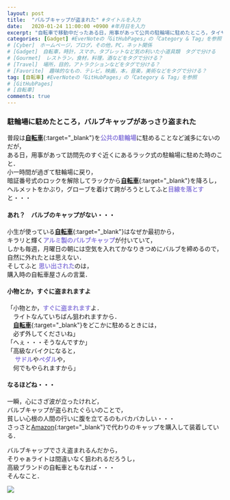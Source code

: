 ```yaml
---
layout: post
title:  "バルブキャップが盗まれた" #タイトルを入力
date:   2020-01-24 11:00:00 +0900 #年月日を入力
excerpt: "自転車で移動中だったある日，用事があって公共の駐輪場に駐めたところ，タイヤのバルブキャップが・・・" #home画面でタイトルの下に表示される短文を入力
categories: [Gadget] #EverNoteの「GitHubPages」の「Category & Tag」を参照
# [Cyber]　ホームページ，ブログ，その他，PC，ネット関係
# [Gadget]　自転車，時計，スマホ，タブレットなど気の利いた小道具類　タグで分ける
# [Gourmet]　レストラン，食材，料理，酒などをタグで分ける？
# [Travel]　場所，目的，アトラクションなどをタグで分ける？
# [Favorite]　趣味的なもの．テレビ，映画，本，音楽，美術などをタグで分ける？
tag: [自転車] #EverNoteの「GitHubPages」の「Category & Tag」を参照
# [GitHubPages]
# [自転車]
comments: true
---
```

### 駐輪場に駐めたところ，バルブキャップがあっさり盗まれた

普段は[**自転車**][riteway]{:target="_blank"}を<span style="color: #8d7edc;">**公共の駐輪場**</span>に駐めることなど滅多にないのだが，  
ある日，用事があって訪問先のすぐ近くにあるラック式の駐輪場に駐めた時のこと．  
小一時間が過ぎて駐輪場に戻り，  
暗証番号式のロックを解除してラックから[**自転車**][riteway]{:target="_blank"}を降ろし，  
ヘルメットをかぶり，グローブを着けて跨がろうとしてふと<span style="color: #8d7edc;"><strong>目線を落とす</strong></span>と・・・

#### あれ？　バルブのキャップがない・・・

小生が使っている[**自転車**][riteway]{:target="_blank"}はなぜか最初から，  
キラリと輝く<span style="color: #8d7edc;"><strong>アルミ製のバルブキャップ</strong></span>が付いていて，  
しかも毎週，月曜日の朝には空気を入れてかなりきつめにバルブを締めるので，  
自然に外れたとは思えない．  
そしてふと <span style="color: #8d7edc;"><strong>思い出された</span></strong>のは，  
購入時の自転車屋さんの言葉．

#### 小物とか，すぐに盗まれますよ

「小物とか，<span style="color: #8d7edc;"><strong>すぐに盗まれます</span></strong>よ．  
　ライトなんていちばん狙われますから．  
　[**自転車**][riteway]{:target="_blank"}をどこかに駐めるときには，  
　必ず外してくださいね」  
「へぇ・・・そうなんですか」  
「高級なバイクになると，  
　 <span style="color: #8d7edc;"><strong>サドル</span></strong>や<span style="color: #8d7edc;"><strong>ペダル</span></strong>や，  
　何でもやられますから」

#### なるほどね・・・

一瞬，心にさざ波が立ったけれど，  
バルブキャップが盗られたぐらいのことで，  
貧しい心根の人間の行いに腹を立てるのもバカバカしい・・・  
さっさと[Amazon][amz]{:target="_blank"}で代わりのキャップを購入して装着している．

バルブキャップでさえ盗まれるんだから，  
そりゃぁライトは間違いなく狙われるだろうし，  
高級ブランドの自転車ともなれば・・・  
そんなこと．

<div align="left">
<a href="https://www.amazon.co.jp/%E3%83%8E%E3%82%B0%E3%83%81-NOGUCHI-%E3%82%A2%E3%83%AB%E3%83%9F%E8%A3%BD%E3%83%90%E3%83%AB%E3%83%96%E3%82%AD%E3%83%A3%E3%83%83%E3%83%97-2%E5%80%8B%E5%85%A5%E3%82%8A-111573/dp/B014UGXK92/ref=as_li_ss_il?__mk_ja_JP=%E3%82%AB%E3%82%BF%E3%82%AB%E3%83%8A&crid=PNB146KRIHAX&dchild=1&keywords=%E3%83%90%E3%83%AB%E3%83%96%E3%82%AD%E3%83%A3%E3%83%83%E3%83%97+%E8%87%AA%E8%BB%A2%E8%BB%8A&qid=1579843489&sprefix=%E3%83%90%E3%83%AB%E3%83%96%E3%82%AD%E3%83%A3%E3%83%83%E3%83%97,aps,327&sr=8-5&linkCode=li2&tag=palibera-22&linkId=a7197b1b8233d1343f33ed5826977746&language=ja_JP" target="_blank"><img border="0" src="//ws-fe.amazon-adsystem.com/widgets/q?_encoding=UTF8&ASIN=B014UGXK92&Format=_SL160_&ID=AsinImage&MarketPlace=JP&ServiceVersion=20070822&WS=1&tag=palibera-22&language=ja_JP" ></a><img src="https://ir-jp.amazon-adsystem.com/e/ir?t=palibera-22&language=ja_JP&l=li2&o=9&a=B014UGXK92" width="1" height="1" border="0" alt="" style="border:none !important; margin:0px !important;" />
</div>

[amz]: https://amzn.to/2Gla0PS
[riteway]: https://www.riteway-jp.com/